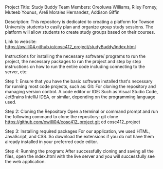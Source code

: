 Project Title: Study Buddy
Team Members: Oreoluwa Williams, Riley Forney, Muteeb Younus, Areli Morales Hernandez, Addison Giffin

Description:
This repository is dedicated to creating a platform for Towson University students to easily plan and organize group study sessions. The platform will allow students to create study groups based on their courses.

Link to website: 
https://owilli04.github.io/cosc412_project/studyBuddy/index.html

Instructions for installing the necessary software/ programs to run the project, the necessary packages to run the project and step by step instructions on how to run the entire code including connecting to the server, etc:

Step 1: Ensure that you have the basic software installed that's necessary for running most code projects, such as:
Git: For cloning the repository and managing version control.
A code editor or IDE: Such as Visual Studio Code, JetBrains IntelliJ IDEA, or similar, depending on the programming language used.

Step 2: Cloning the Repository
Open a terminal or command prompt and run the following command to clone the repository: git clone https://github.com/owilli04/cosc412_project.git cd cosc412_project

Step 3: Installing required packages
For our application, we used HTML, JavaScript, and CSS. So download the extensions if you do not have them already installed in your preferred code editor.

Step 4: Running the program:
After successfully cloning and saving all the files, open the index.html with the live server and you will successfully see the web application.



